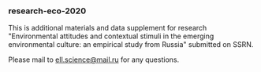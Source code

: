 ### research-eco-2020
This is additional materials and data supplement for research "Environmental attitudes and contextual stimuli in the emerging environmental culture: an empirical study from Russia" submitted on SSRN.

Please mail to ell.science@mail.ru for any questions.
